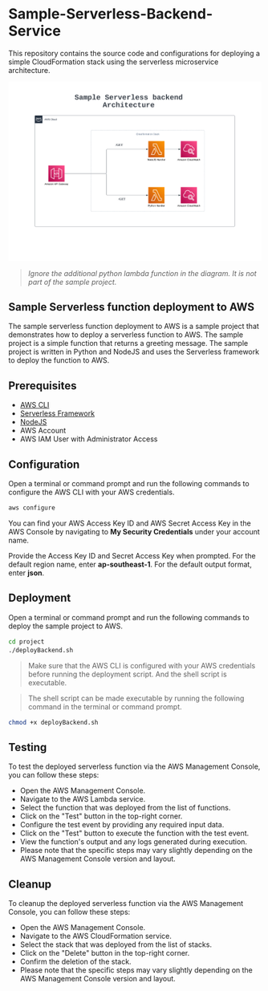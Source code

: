 # Sample-Serverless-Backend-Service
This repository contains the source code and configurations for deploying a simple CloudFormation stack using the serverless microservice architecture.

![Architecture Diagram](assets/architecture_diagram.png)
> *Ignore the additional python lambda function in the diagram. It is not part of the sample project.*

## Sample Serverless function deployment to AWS
The sample serverless function deployment to AWS is a sample project that demonstrates how to deploy a serverless function to AWS. The sample project is a simple function that returns a greeting message. The sample project is written in Python and NodeJS and uses the Serverless framework to deploy the function to AWS.


## Prerequisites
- [AWS CLI](https://docs.aws.amazon.com/cli/latest/userguide/cli-chap-install.html)
- [Serverless Framework](https://www.serverless.com/framework/docs/getting-started/)
- [NodeJS](https://nodejs.org/en/download/)
- AWS Account
- AWS IAM User with Administrator Access

## Configuration
Open a terminal or command prompt and run the following commands to configure the AWS CLI with your AWS credentials.

```bash
aws configure
```

You can find your AWS Access Key ID and AWS Secret Access Key in the AWS Console by navigating to **My Security Credentials** under your account name.

Provide the Access Key ID and Secret Access Key when prompted. For the default region name, enter **ap-southeast-1**. For the default output format, enter **json**.


## Deployment
Open a terminal or command prompt and run the following commands to deploy the sample project to AWS.

```bash
cd project
./deployBackend.sh
```

> Make sure that the AWS CLI is configured with your AWS credentials before running the deployment script. And the shell script is executable.

> The shell script can be made executable by running the following command in the terminal or command prompt.
```bash
chmod +x deployBackend.sh
```

## Testing
To test the deployed serverless function via the AWS Management Console, you can follow these steps:

- Open the AWS Management Console.
- Navigate to the AWS Lambda service.
- Select the function that was deployed from the list of functions.
- Click on the "Test" button in the top-right corner.
- Configure the test event by providing any required input data.
- Click on the "Test" button to execute the function with the test event.
- View the function's output and any logs generated during execution.
- Please note that the specific steps may vary slightly depending on the AWS Management Console version and layout.

## Cleanup
To cleanup the deployed serverless function via the AWS Management Console, you can follow these steps:

- Open the AWS Management Console.
- Navigate to the AWS CloudFormation service.
- Select the stack that was deployed from the list of stacks.
- Click on the "Delete" button in the top-right corner.
- Confirm the deletion of the stack.
- Please note that the specific steps may vary slightly depending on the AWS Management Console version and layout.

